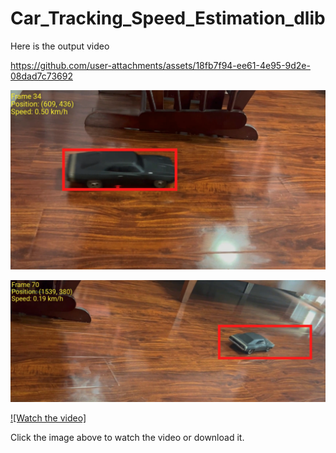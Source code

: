 # Car_Tracking_Speed_Estimation_dlib

Here is the output video 



https://github.com/user-attachments/assets/18fb7f94-ee61-4e95-9d2e-08dad7c73692


![Sample Output](car_speed_sample1.png)

![Sample Output](car_speed_sample2.png)



[![Watch the video]](car_final_output.mp4)

Click the image above to watch the video or download it.
